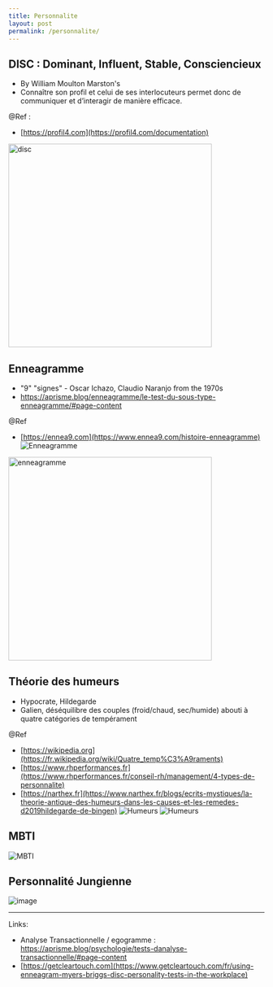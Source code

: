 ```yaml
---
title: Personnalite
layout: post
permalink: /personnalite/
---
```


DISC : Dominant, Influent, Stable, Consciencieux
---
* By William Moulton Marston's
* Connaître son profil et celui de ses interlocuteurs permet donc de communiquer et d’interagir de manière efficace.

@Ref :
- [https://profil4.com](https://profil4.com/documentation)  
<img alt="disc" src="https://profil4.com/img/roues/cartes/roue-detaillee-4x3-picto-02-adjectif_1200x900.png" width=400 height=400 />

Enneagramme
---
* "9" "signes" - Oscar Ichazo, Claudio Naranjo from the 1970s
* https://aprisme.blog/enneagramme/le-test-du-sous-type-enneagramme/#page-content
  
@Ref
- [https://ennea9.com](https://www.ennea9.com/histoire-enneagramme)  
![Enneagramme](https://static.wixstatic.com/media/d5d114_4c3ff44c8baf44e1a440dd529866dedb~mv2.png)  
<img alt="enneagramme" src="https://indigraphe.fr/wp-content/uploads/2020/03/Enneagragramme.jpg" width=400 height=400 />


Théorie des humeurs
---
- Hypocrate, Hildegarde
- Galien, déséquilibre des couples (froid/chaud, sec/humide) abouti à quatre catégories de tempérament
  
@Ref
- [https://wikipedia.org](https://fr.wikipedia.org/wiki/Quatre_temp%C3%A9raments)
- [https://www.rhperformances.fr](https://www.rhperformances.fr/conseil-rh/management/4-types-de-personnalite)
- [https://narthex.fr](https://www.narthex.fr/blogs/ecrits-mystiques/la-theorie-antique-des-humeurs-dans-les-causes-et-les-remedes-d2019hildegarde-de-bingen)
![Humeurs](https://www.narthex.fr/blogs/ecrits-mystiques/theorie-des-humeurs.png/image)
![Humeurs](https://github.com/cylmat/cylmat.github.io/assets/47034111/9012f378-a255-4760-96b5-78f2e34b64f7)


MBTI
---
![MBTI](https://coaxial.pro/wp-content/uploads/2021/06/MBTI-AdobeStock_427235317-762x1024.jpeg) 

Personnalité Jungienne
---
![image](https://github.com/cylmat/cylmat.github.io/assets/47034111/a5283d9b-9a7f-48cb-aa86-88a3a55fb255)

---
Links:
- Analyse Transactionnelle / egogramme : https://aprisme.blog/psychologie/tests-danalyse-transactionnelle/#page-content
- [https://getcleartouch.com](https://www.getcleartouch.com/fr/using-enneagram-myers-briggs-disc-personality-tests-in-the-workplace)
